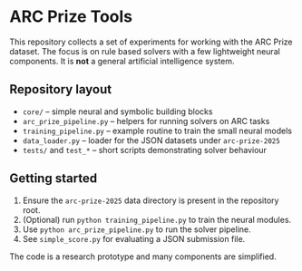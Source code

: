 # ARC Prize Tools

This repository collects a set of experiments for working with the ARC Prize dataset. The focus is on
rule based solvers with a few lightweight neural components.  It is **not** a general artificial intelligence system.

## Repository layout

- `core/` – simple neural and symbolic building blocks
- `arc_prize_pipeline.py` – helpers for running solvers on ARC tasks
- `training_pipeline.py` – example routine to train the small neural models
- `data_loader.py` – loader for the JSON datasets under `arc-prize-2025`
- `tests/` and `test_*` – short scripts demonstrating solver behaviour

## Getting started

1. Ensure the `arc-prize-2025` data directory is present in the repository root.
2. (Optional) run `python training_pipeline.py` to train the neural modules.
3. Use `python arc_prize_pipeline.py` to run the solver pipeline.
4. See `simple_score.py` for evaluating a JSON submission file.

The code is a research prototype and many components are simplified.

